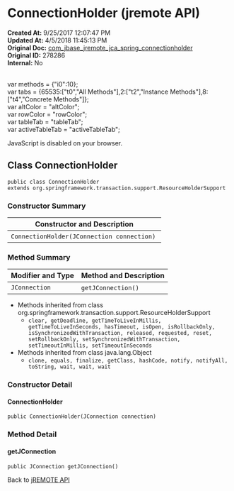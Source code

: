 # ConnectionHolder (jremote API)

**Created At:** 9/25/2017 12:07:47 PM  
**Updated At:** 4/5/2018 11:45:13 PM  
**Original Doc:** [com_jbase_jremote_jca_spring_connectionholder](https://docs.jbase.com/39268-spring/com_jbase_jremote_jca_spring_connectionholder)  
**Original ID:** 278286  
**Internal:** No  

<!--<br>    try {<br>        if (location.href.indexOf('is-external=true') == -1) {<br>            parent.document.title="ConnectionHolder (jremote   API)";<br>        }<br>    }<br>    catch(err) {<br>    }<br>//--><br>var methods = {"i0":10};<br>var tabs = {65535:["t0","All Methods"],2:["t2","Instance Methods"],8:["t4","Concrete Methods"]};<br>var altColor = "altColor";<br>var rowColor = "rowColor";<br>var tableTab = "tableTab";<br>var activeTableTab = "activeTableTab";
JavaScript is disabled on your browser.



## Class ConnectionHolder

```
public class ConnectionHolder
extends org.springframework.transaction.support.ResourceHolderSupport
```

### Constructor Summary


| Constructor and Description<br> |
| --- |
| `ConnectionHolder(JConnection connection)` <br> |






### Method Summary


| Modifier and Type<br> | Method and Description<br> |
| --- | --- |
| `JConnection`<br> | `getJConnection()` <br> |


- Methods inherited from class org.springframework.transaction.support.ResourceHolderSupport
    - `clear, getDeadline, getTimeToLiveInMillis, getTimeToLiveInSeconds, hasTimeout, isOpen, isRollbackOnly, isSynchronizedWithTransaction, released, requested, reset, setRollbackOnly, setSynchronizedWithTransaction, setTimeoutInMillis, setTimeoutInSeconds`
- Methods inherited from class java.lang.Object
    - `clone, equals, finalize, getClass, hashCode, notify, notifyAll, toString, wait, wait, wait`

### Constructor Detail

#### ConnectionHolder

```
public ConnectionHolder(JConnection connection)
```



### 


### Method Detail

#### getJConnection

```
public JConnection getJConnection()
```

Back to [jREMOTE API](com_jbase_jremote_package-summary)
